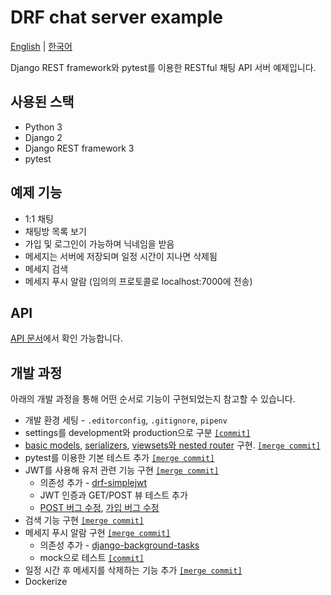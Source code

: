 # DRF chat server example

[English](./README.md) | [한국어](./README_kr.md)

Django REST framework와 pytest를 이용한 RESTful 채팅 API 서버 예제입니다.

## 사용된 스택

* Python 3
* Django 2
* Django REST framework 3
* pytest

## 예제 기능

* 1:1 채팅
* 채팅방 목록 보기
* 가입 및 로그인이 가능하며 닉네임을 받음
* 메세지는 서버에 저장되며 일정 시간이 지나면 삭제됨
* 메세지 검색
* 메세지 푸시 알람 (임의의 프로토콜로 localhost:7000에 전송)

## API

[API 문서](./API-spec.md)에서 확인 가능합니다.

## 개발 과정

아래의 개발 과정을 통해 어떤 순서로 기능이 구현되었는지 참고할 수 있습니다.

* 개발 환경 세팅 - `.editorconfig`, `.gitignore`, `pipenv`
* settings를 development와 production으로 구분 [`[commit]`](https://github.com/JungWinter/drf-chat-server-example/commit/f387088a6a599598ee2d14ad6f59af11bdce1f75)
* [basic models](https://github.com/JungWinter/drf-chat-server-example/commit/af46c666ed6fce40ab128937ed116ce5a10a8f88), [serializers](https://github.com/JungWinter/drf-chat-server-example/commit/3085e11257c6f958903f03c33c1a0d3cf14fa95d), [viewsets와 nested router](https://github.com/JungWinter/drf-chat-server-example/commit/3ec6ecf0ab497ba65080f512b6822a213c81406b) 구현. [`[merge commit]`](https://github.com/JungWinter/drf-chat-server-example/commit/ff53905425005d0289f0de3eaf5df921f8a869bd)
* pytest를 이용한 기본 테스트 추가 [`[merge commit]`](https://github.com/JungWinter/drf-chat-server-example/commit/49802b51c022e4fc3088a5c8ef8afb6c7924cced)
* JWT를 사용해 유저 관련 기능 구현 [`[merge commit]`](https://github.com/JungWinter/drf-chat-server-example/commit/dacfdadfb7894851b2043163c97d03c2b5985014)
  * 의존성 추가 - [drf-simplejwt](https://github.com/davesque/django-rest-framework-simplejwt)
  * JWT 인증과 GET/POST 뷰 테스트 추가
  * [POST 버그 수정](https://github.com/JungWinter/drf-chat-server-example/commit/76fe710f6e00f0ccdc35aa0f0dceb72c2fd42e42), [가입 버그 수정](https://github.com/JungWinter/drf-chat-server-example/commit/80be9e75cd37abca1199681c4b8f673602761653)
* 검색 기능 구현 [`[merge commit]`](https://github.com/JungWinter/drf-chat-server-example/commit/ff56c2cb33a2ab32218e08521542d4b07e75ead6)
* 메세지 푸시 알람 구현 [`[merge commit]`](https://github.com/JungWinter/drf-chat-server-example/commit/543fd812c697d594559bd81b5130edf299958723)
  * 의존성 추가 - [django-background-tasks](https://github.com/arteria/django-background-tasks)
  * mock으로 테스트 [`[commit]`](https://github.com/JungWinter/drf-chat-server-example/commit/69e3e3d2ece060ecef0b7fbc4bdee487f68ca42d)
* 일정 시간 후 메세지를 삭제하는 기능 추가 [`[merge commit]`](https://github.com/JungWinter/drf-chat-server-example/commit/2bcd664cb48c282eda1b15df2a8beba65ba2f157)
* Dockerize
